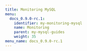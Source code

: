 ```yaml
---
title: Monitoring MySQL
menu:
  docs_0.9.0-rc.1:
    identifier: my-monitoring-mysql
    name: Monitoring
    parent: my-mysql-guides
    weight: 35
menu_name: docs_0.9.0-rc.1
---
```


